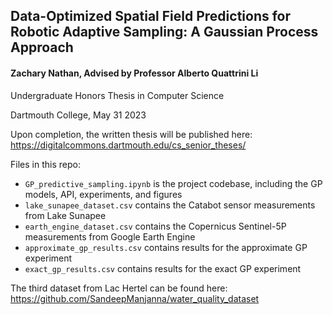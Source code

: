 ## Data-Optimized Spatial Field Predictions for Robotic Adaptive Sampling: A Gaussian Process Approach

#### Zachary Nathan, Advised by Professor Alberto Quattrini Li

Undergraduate Honors Thesis in Computer Science

Dartmouth College, May 31 2023

Upon completion, the written thesis will be published here: https://digitalcommons.dartmouth.edu/cs_senior_theses/

Files in this repo:
- `GP_predictive_sampling.ipynb` is the project codebase, including the GP models, API, experiments, and figures
- `lake_sunapee_dataset.csv` contains the Catabot sensor measurements from Lake Sunapee
- `earth_engine_dataset.csv` contains the Copernicus Sentinel-5P measurements from Google Earth Engine
- `approximate_gp_results.csv` contains results for the approximate GP experiment
- `exact_gp_results.csv` contains results for the exact GP experiment

The third dataset from Lac Hertel can be found here: https://github.com/SandeepManjanna/water_quality_dataset
